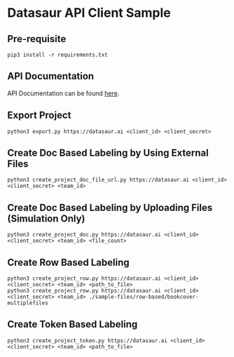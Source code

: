 # Datasaur API Client Sample

## Pre-requisite
```
pip3 install -r requirements.txt
```

## API Documentation
API Documentation can be found [here](https://datasaurai.gitbook.io/datasaur/datasaur-apis).

## Export Project
```
python3 export.py https://datasaur.ai <client_id> <client_secret>
```

## Create Doc Based Labeling by Using External Files
```
python3 create_project_doc_file_url.py https://datasaur.ai <client_id> <client_secret> <team_id> 
```

## Create Doc Based Labeling by Uploading Files (Simulation Only)
```
python3 create_project_doc.py https://datasaur.ai <client_id> <client_secret> <team_id> <file_count>
```

## Create Row Based Labeling
```
python3 create_project_row.py https://datasaur.ai <client_id> <client_secret> <team_id> <path_to_file>
python3 create_project_row.py https://datasaur.ai <client_id> <client_secret> <team_id> ./sample-files/row-based/bookcover-multiplefiles
```

## Create Token Based Labeling
```
python3 create_project_token.py https://datasaur.ai <client_id> <client_secret> <team_id> <path_to_file>
```